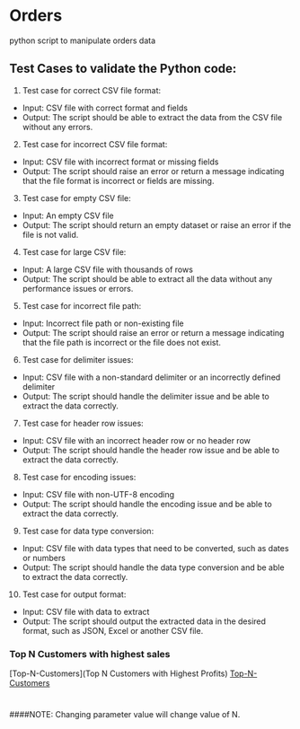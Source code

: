 # Orders
python script to manipulate orders data

## Test Cases to validate the Python code:

 1. Test case for correct CSV file format:
  - Input: CSV file with correct format and fields
  - Output: The script should be able to extract the data from the CSV file without any errors.
  
 2. Test case for incorrect CSV file format:
  - Input: CSV file with incorrect format or missing fields
  - Output: The script should raise an error or return a message indicating that the file format is incorrect or fields are missing.
  
 3. Test case for empty CSV file:
  - Input: An empty CSV file
  - Output: The script should return an empty dataset or raise an error if the file is not valid.
  
 4. Test case for large CSV file:
  - Input: A large CSV file with thousands of rows
  - Output: The script should be able to extract all the data without any performance issues or errors.
  
 5. Test case for incorrect file path:
  - Input: Incorrect file path or non-existing file
  - Output: The script should raise an error or return a message indicating that the file path is incorrect or the file does not exist.

 6. Test case for delimiter issues:
  - Input: CSV file with a non-standard delimiter or an incorrectly defined delimiter
  - Output: The script should handle the delimiter issue and be able to extract the data correctly.

 7. Test case for header row issues:
  - Input: CSV file with an incorrect header row or no header row
  - Output: The script should handle the header row issue and be able to extract the data correctly.

 8. Test case for encoding issues:
  - Input: CSV file with non-UTF-8 encoding
  - Output: The script should handle the encoding issue and be able to extract the data correctly.

 9. Test case for data type conversion:
  - Input: CSV file with data types that need to be converted, such as dates or numbers
  - Output: The script should handle the data type conversion and be able to extract the data correctly.

 10. Test case for output format:
  - Input: CSV file with data to extract
  - Output: The script should output the extracted data in the desired format, such as JSON, Excel or another CSV file.

### Top N Customers with highest sales
[Top-N-Customers](Top N Customers with Highest Profits)
[Top-N-Customers](https://public.tableau.com/views/Top-N-customers-with-highest-profit/TopNCustomerswithHighestProfits?:language=en-US&:display_count=n&:origin=viz_share_link)
#
####NOTE: Changing parameter value will change value of N.